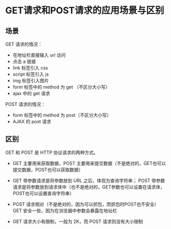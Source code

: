 # GET请求和POST请求的应用场景与区别

## 场景

GET 请求的情况： 

- 在地址栏直接输入 url 访问 
- 点击 a 链接 
- link 标签引入 css 
- script 标签引入 js 
- img 标签引入图片 
- form 标签中的 method 为 get （不区分大小写） 
- ajax 中的 get 请求 

POST 请求的情况： 

- form 标签中的 method 为 post（不区分大小写） 
- AJAX 的 post 请求

## 区别

GET 和 POST 是 HTTP 协议请求的两种方式。 

- GET 主要用来获取数据，POST 主要用来提交数据（不是绝对的，GET也可以提交数据，POST也可以获取数据）

- GET 带参数请求是将参数放到 URL 之后，体现为查询字符串； POST 带参数请求是将参数放到请求体中（也不是绝对的，GET参数也可以设置在请求体，POST也可以设置查询字符串）

- POST 请求相对（不是绝对的，因为可以抓包，而抓包时POST也不安全） GET 安全一些，因为在浏览器中参数会暴露在地址栏 
- GET 请求大小有限制，一般为 2K，而 POST 请求则没有大小限制